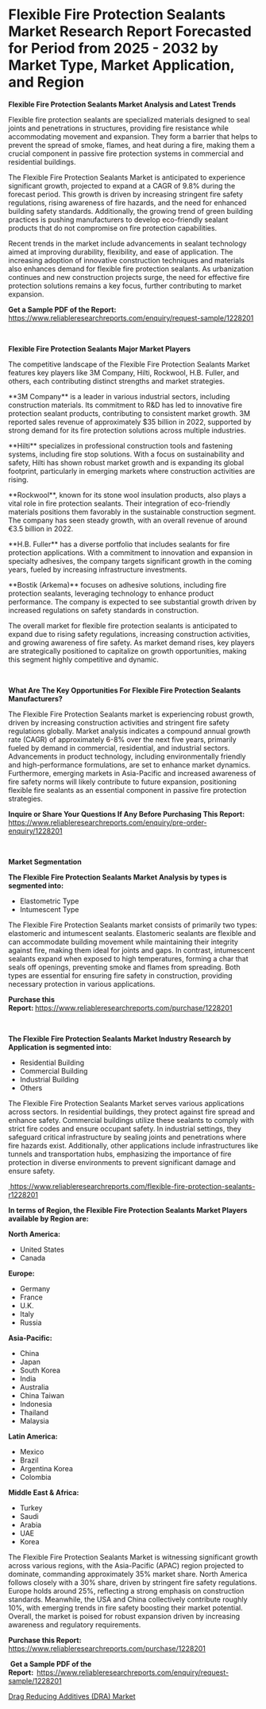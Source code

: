 <p><h1>Flexible Fire Protection Sealants Market Research Report Forecasted for Period from 2025 -  2032 by Market Type, Market Application, and Region</h1></p><p><strong>Flexible Fire Protection Sealants Market Analysis and Latest Trends</strong></p>
<p><p>Flexible fire protection sealants are specialized materials designed to seal joints and penetrations in structures, providing fire resistance while accommodating movement and expansion. They form a barrier that helps to prevent the spread of smoke, flames, and heat during a fire, making them a crucial component in passive fire protection systems in commercial and residential buildings.</p><p>The Flexible Fire Protection Sealants Market is anticipated to experience significant growth, projected to expand at a CAGR of 9.8% during the forecast period. This growth is driven by increasing stringent fire safety regulations, rising awareness of fire hazards, and the need for enhanced building safety standards. Additionally, the growing trend of green building practices is pushing manufacturers to develop eco-friendly sealant products that do not compromise on fire protection capabilities.</p><p>Recent trends in the market include advancements in sealant technology aimed at improving durability, flexibility, and ease of application. The increasing adoption of innovative construction techniques and materials also enhances demand for flexible fire protection sealants. As urbanization continues and new construction projects surge, the need for effective fire protection solutions remains a key focus, further contributing to market expansion.</p></p>
<p><strong>Get a Sample PDF of the Report:&nbsp;</strong> <a href="https://www.reliableresearchreports.com/enquiry/request-sample/1228201?utm_campaign=2098&utm_medium=2&utm_source=Github&utm_content=ia&utm_term=03042025&utm_id=flexible-fire-protection-sealants">https://www.reliableresearchreports.com/enquiry/request-sample/1228201</a></p>
<p>&nbsp;</p>
<p><strong>Flexible Fire Protection Sealants Major Market Players</strong></p>
<p><p>The competitive landscape of the Flexible Fire Protection Sealants Market features key players like 3M Company, Hilti, Rockwool, H.B. Fuller, and others, each contributing distinct strengths and market strategies.</p><p>**3M Company** is a leader in various industrial sectors, including construction materials. Its commitment to R&D has led to innovative fire protection sealant products, contributing to consistent market growth. 3M reported sales revenue of approximately $35 billion in 2022, supported by strong demand for its fire protection solutions across multiple industries.</p><p>**Hilti** specializes in professional construction tools and fastening systems, including fire stop solutions. With a focus on sustainability and safety, Hilti has shown robust market growth and is expanding its global footprint, particularly in emerging markets where construction activities are rising.</p><p>**Rockwool**, known for its stone wool insulation products, also plays a vital role in fire protection sealants. Their integration of eco-friendly materials positions them favorably in the sustainable construction segment. The company has seen steady growth, with an overall revenue of around €3.5 billion in 2022.</p><p>**H.B. Fuller** has a diverse portfolio that includes sealants for fire protection applications. With a commitment to innovation and expansion in specialty adhesives, the company targets significant growth in the coming years, fueled by increasing infrastructure investments.</p><p>**Bostik (Arkema)** focuses on adhesive solutions, including fire protection sealants, leveraging technology to enhance product performance. The company is expected to see substantial growth driven by increased regulations on safety standards in construction.</p><p>The overall market for flexible fire protection sealants is anticipated to expand due to rising safety regulations, increasing construction activities, and growing awareness of fire safety. As market demand rises, key players are strategically positioned to capitalize on growth opportunities, making this segment highly competitive and dynamic.</p></p>
<p>&nbsp;</p>
<p><strong>What Are The Key Opportunities For Flexible Fire Protection Sealants Manufacturers?</strong></p>
<p><p>The Flexible Fire Protection Sealants market is experiencing robust growth, driven by increasing construction activities and stringent fire safety regulations globally. Market analysis indicates a compound annual growth rate (CAGR) of approximately 6-8% over the next five years, primarily fueled by demand in commercial, residential, and industrial sectors. Advancements in product technology, including environmentally friendly and high-performance formulations, are set to enhance market dynamics. Furthermore, emerging markets in Asia-Pacific and increased awareness of fire safety norms will likely contribute to future expansion, positioning flexible fire sealants as an essential component in passive fire protection strategies.</p></p>
<p><strong>Inquire or Share Your Questions If Any Before Purchasing This Report:</strong> <a href="https://www.reliableresearchreports.com/enquiry/pre-order-enquiry/1228201?utm_campaign=2098&utm_medium=2&utm_source=Github&utm_content=ia&utm_term=03042025&utm_id=flexible-fire-protection-sealants">https://www.reliableresearchreports.com/enquiry/pre-order-enquiry/1228201</a></p>
<p>&nbsp;</p>
<p><strong>Market Segmentation</strong></p>
<p><strong>The Flexible Fire Protection Sealants Market Analysis by types is segmented into:</strong></p>
<p><ul><li>Elastometric Type</li><li>Intumescent Type</li></ul></p>
<p><p>The Flexible Fire Protection Sealants market consists of primarily two types: elastomeric and intumescent sealants. Elastomeric sealants are flexible and can accommodate building movement while maintaining their integrity against fire, making them ideal for joints and gaps. In contrast, intumescent sealants expand when exposed to high temperatures, forming a char that seals off openings, preventing smoke and flames from spreading. Both types are essential for ensuring fire safety in construction, providing necessary protection in various applications.</p></p>
<p><strong>Purchase this Report:&nbsp;</strong><a href="https://www.reliableresearchreports.com/purchase/1228201?utm_campaign=2098&utm_medium=2&utm_source=Github&utm_content=ia&utm_term=03042025&utm_id=flexible-fire-protection-sealants">https://www.reliableresearchreports.com/purchase/1228201</a></p>
<p>&nbsp;</p>
<p><strong>The Flexible Fire Protection Sealants Market Industry Research by Application is segmented into:</strong></p>
<p><ul><li>Residential Building</li><li>Commercial Building</li><li>Industrial Building</li><li>Others</li></ul></p>
<p><p>The Flexible Fire Protection Sealants Market serves various applications across sectors. In residential buildings, they protect against fire spread and enhance safety. Commercial buildings utilize these sealants to comply with strict fire codes and ensure occupant safety. In industrial settings, they safeguard critical infrastructure by sealing joints and penetrations where fire hazards exist. Additionally, other applications include infrastructures like tunnels and transportation hubs, emphasizing the importance of fire protection in diverse environments to prevent significant damage and ensure safety.</p></p>
<p><a href="https://www.reliableresearchreports.com/flexible-fire-protection-sealants-r1228201?utm_campaign=2098&utm_medium=2&utm_source=Github&utm_content=ia&utm_term=03042025&utm_id=flexible-fire-protection-sealants">&nbsp;https://www.reliableresearchreports.com/flexible-fire-protection-sealants-r1228201</a></p>
<p><strong>In terms of Region, the Flexible Fire Protection Sealants Market Players available by Region are:</strong></p>
<p>
    <p> <strong> North America: </strong>
        <ul>
            <li>United States</li>
            <li>Canada</li>
        </ul>
        </p> 
    <p> <strong> Europe: </strong>
        <ul>
            <li>Germany</li>
            <li>France</li>
            <li>U.K.</li>
            <li>Italy</li>
            <li>Russia</li>
        </ul>
        </p> 
    <p> <strong> Asia-Pacific: </strong>
        <ul>
            <li>China</li>
            <li>Japan</li>
            <li>South Korea</li>
            <li>India</li>
            <li>Australia</li>
            <li>China Taiwan</li>
            <li>Indonesia</li>
            <li>Thailand</li>
            <li>Malaysia</li>
        </ul>
        </p> 
    <p> <strong> Latin America: </strong>
        <ul>
            <li>Mexico</li>
            <li>Brazil</li>
            <li>Argentina Korea</li>
            <li>Colombia</li>
        </ul>
        </p> 
    <p> <strong> Middle East & Africa: </strong>
        <ul>
            <li>Turkey</li>
            <li>Saudi</li>
            <li>Arabia</li>
            <li>UAE</li>
            <li>Korea</li>
        </ul>
    </p>
    </p>
<p><p>The Flexible Fire Protection Sealants Market is witnessing significant growth across various regions, with the Asia-Pacific (APAC) region projected to dominate, commanding approximately 35% market share. North America follows closely with a 30% share, driven by stringent fire safety regulations. Europe holds around 25%, reflecting a strong emphasis on construction standards. Meanwhile, the USA and China collectively contribute roughly 10%, with emerging trends in fire safety boosting their market potential. Overall, the market is poised for robust expansion driven by increasing awareness and regulatory requirements.</p></p>
<p><strong>Purchase this Report: </strong><a href="https://www.reliableresearchreports.com/purchase/1228201?utm_campaign=2098&utm_medium=2&utm_source=Github&utm_content=ia&utm_term=03042025&utm_id=flexible-fire-protection-sealants">https://www.reliableresearchreports.com/purchase/1228201</a></p>
<p>&nbsp;<strong>Get a Sample PDF of the Report:&nbsp;&nbsp;</strong><a href="https://www.reliableresearchreports.com/enquiry/request-sample/1228201?utm_campaign=2098&utm_medium=2&utm_source=Github&utm_content=ia&utm_term=03042025&utm_id=flexible-fire-protection-sealants">https://www.reliableresearchreports.com/enquiry/request-sample/1228201</a></p>
<p><strong></strong></p>
<p><p><a href="https://github.com/bmorecock/Market-Research-Report-List-6/blob/main/drag-reducing-additives-dra-market.md?utm_campaign=2098&utm_medium=2&utm_source=Github&utm_content=ia&utm_term=03042025&utm_id=flexible-fire-protection-sealants">Drag Reducing Additives (DRA) Market</a></p></p>